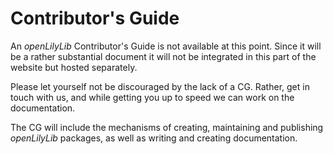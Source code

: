 # Contributor's Guide

An *openLilyLib* Contributor's Guide is not available at this point. Since it
will be a rather substantial document it will not be integrated in this part of
the website but hosted separately.

Please let yourself not be discouraged by the lack of a CG. Rather, get in touch
with us, and while getting you up to speed we can work on the documentation.

The CG will include the mechanisms of creating, maintaining and publishing
*openLilyLib* packages, as well as writing and creating documentation.